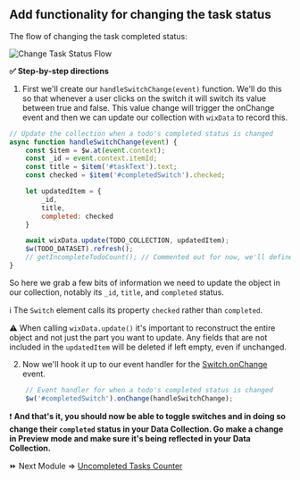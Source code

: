 ## Add functionality for changing the task status

The flow of changing the task completed status:

<p><img src="assets/change-task-status-flow.png" alt="Change Task Status Flow"></p>

**:white_check_mark: Step-by-step directions**

1. First we'll create our `handleSwitchChange(event)` function. We'll do this so that whenever a user clicks on the switch it will switch its value between true and false. This value change will trigger the onChange event and then we can update our collection with `wixData` to record this.

```js
// Update the collection when a todo's completed status is changed
async function handleSwitchChange(event) {
    const $item = $w.at(event.context);
    const _id = event.context.itemId;
    const title = $item('#taskText').text;
    const checked = $item('#completedSwitch').checked;

    let updatedItem = {
        _id,
        title,
        completed: checked
    }

    await wixData.update(TODO_COLLECTION, updatedItem);
    $w(TODO_DATASET).refresh();
    // getIncompleteTodoCount(); // Commented out for now, we'll define this later!
}
```

So here we grab a few bits of information we need to update the object in our collection, notably its `_id`, `title`, and `completed` status. 

:information_source: The `Switch` element calls its property `checked` rather than `completed`.

:warning: When calling `wixData.update()` it's important to reconstruct the entire object and not just the part you want to update. Any fields that are not included in the `updatedItem` will be deleted if left empty, even if unchanged.

2. Now we'll hook it up to our event handler for the [Switch.onChange](https://www.wix.com/velo/reference/$w/switch/onchange) event.

```js
    // Event handler for when a todo's completed status is changed
    $w('#completedSwitch').onChange(handleSwitchChange);
```

:exclamation: **And that's it, you should now be able to toggle switches and in doing so change their `completed` status in your Data Collection. Go make a change in Preview mode and make sure it's being reflected in your Data Collection.**

:fast_forward: Next Module => [Uncompleted Tasks Counter](UNCOMPLETED_TASK_COUNTER.md)
